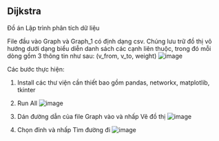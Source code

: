 ## Dijkstra
Đồ án Lập trình phân tích dữ liệu

File đầu vào Graph và Graph_1 có định dạng csv. Chúng lưu trữ đồ thị vô hướng dưới dạng biểu diễn danh sách các cạnh liên thuộc, trong đó mỗi dòng gồm 3 thông tin như sau:
(v_from, v_to, weight)
![image](https://github.com/user-attachments/assets/12dbd153-1437-49d5-8da9-c7d4a46d0390)

Các bước thực hiện:
1. Install các thư viện cần thiết bao gồm pandas, networkx, matplotlib, tkinter
2. Run All
![image](https://github.com/user-attachments/assets/f76669b0-74ef-4add-8432-7f83484d7af4)

3. Dán đường dẫn của file Graph vào và nhấp Vẽ đồ thị
   ![image](https://github.com/user-attachments/assets/c5353c3b-0352-43e8-baa2-e4c2670933d9)

4. Chọn đỉnh và nhấp Tìm đường đi
   ![image](https://github.com/user-attachments/assets/f65c645d-4d0a-4842-9c1c-10937bd9dc35)


